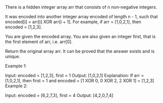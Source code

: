 There is a hidden integer array arr that consists of n non-negative 
integers.

It was encoded into another integer array encoded of length n - 1, such 
that encoded[i] = arr[i] XOR arr[i + 1]. For example, if arr = [1,0,2,1], 
then encoded = [1,2,3].

You are given the encoded array. You are also given an integer first, that 
is the first element of arr, i.e. arr[0].

Return the original array arr. It can be proved that the answer exists and 
is unique.

 

Example 1:

Input: encoded = [1,2,3], first = 1
Output: [1,0,2,1]
Explanation: If arr = [1,0,2,1], then first = 1 and encoded = [1 XOR 0, 0 
XOR 2, 2 XOR 1] = [1,2,3]
Example 2:

Input: encoded = [6,2,7,3], first = 4
Output: [4,2,0,7,4]
